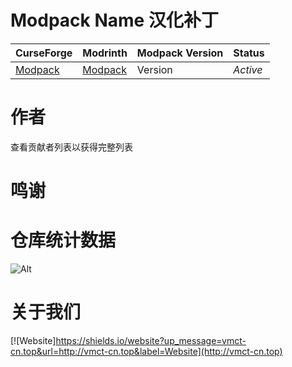 # Modpack Name 汉化补丁
CurseForge|Modrinth|Modpack Version|Status
:-|:-|:-|:-
[Modpack]()|[Modpack]()|Version|*Active*|
# 作者
查看贡献者列表以获得完整列表
# 鸣谢

# 仓库统计数据
  ![Alt]()

# 关于我们
  [![Website]https://shields.io/website?up_message=vmct-cn.top&url=http://vmct-cn.top&label=Website](http://vmct-cn.top)
  
<!--
  仓库统计数据等都需要自己填写，只是个模板而已，不会写那么细。
  仓库统计数据的表格来这里获取https://repobeats.axiom.co/ 然后将链接填写至空格当中
-->
